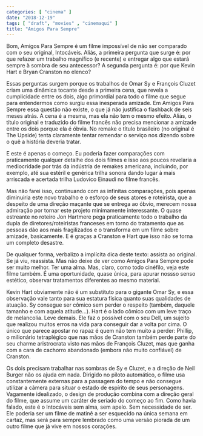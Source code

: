 ```yaml
---
categories: [ "cinema" ]
date: "2018-12-19"
tags: [ "draft", "movies" , "cinemaqui" ]
title: "Amigos Para Sempre"
---
```

Bom, Amigos Para Sempre é um filme impossível de não ser comparado com o seu original, Intocáveis. Aliás, a primeira pergunta que surge é: por que refazer um trabalho magnífico (e recente) e entregar algo que estará sempre à sombra de seu antecessor? A segunda pergunta é: por que Kevin Hart e Bryan Cranston no elenco?

Essas perguntas surgem porque os trabalhos de Omar Sy e François Cluzet criam uma dinâmica tocante desde a primeira cena, que revela a cumplicidade entre os dois, algo primordial para todo o filme que segue para entendermos como surgiu essa inesperada amizade. Em Amigos Para Sempre essa questão não existe, o que já não justifica o flashback de seis meses atrás. A cena é a mesma, mas ela não tem o mesmo efeito. Aliás, o título original e traduzido do filme francês não precisa mencionar a amizade entre os dois porque ela é óbvia. No remake o título brasileiro (no original é The Upside) tenta claramente tentar remendar o serviço nos dizendo sobre o quê a história deveria tratar.

E este é apenas o começo. Eu poderia fazer comparações com praticamente qualquer detalhe dos dois filmes e isso aos poucos revelaria a mediocridade por trás da indústria de remakes americana, incluindo, por exemplo, até sua estéril e genérica trilha sonora dando lugar à mais arriscada e acertada trilha Ludovico Einaudi no filme francês.

Mas não farei isso, continuando com as infinitas comparações, pois apenas diminuiria este novo trabalho e o esforço de seus atores e roteirista, que a despeito de uma direção maçante que se entrega ao óbvio, merecem nossa admiração por tornar este projeto minimamente interessante. O quase estreante no roteiro Jon Hartmere pega praticamente todo o trabalho da dupla de diretores/roteiristas franceses em torno do tratamento que as pessoas dão aos mais fragilizados e o transforma em um filme sobre amizade, basicamente. E é graças a Cranston e Hart que isso não se torna um completo desastre.

De qualquer forma, verbalizo a implícita dica deste texto: assista ao original. Se já viu, reassista. Mas não deixe de ver como Amigos Para Sempre pode ser muito melhor. Ter uma alma. Mas, claro, como todo cinéfilo, veja este filme também. É uma oportunidade, quase única, para apurar nossso senso estético, observar tratamentos diferentes ao mesmo material.

Kevin Hart obviamente não é um substituto para o gigante Omar Sy, e essa observação vale tanto para sua estatura física quanto suas qualidades de atuação. Sy consegue ser cômico sem perder o respeito (também, daquele tamanho e com aquela atitude...). Hart é o lado cômico com um leve traço de melancolia. Leve demais. Ele faz o possível com o seu Dell, um sujeito que realizou muitos erros na vida para conseguir dar a volta por cima. O único que parece apostar no rapaz é quem não tem muito a perder: Phillip, o milionário tetraplégico que nas mãos de Cranston também perde parte do seu charme aristrocrata visto nas mãos de François Cluzet, mas que ganha com a cara de cachorro abandonado (embora não muito confiável) de Cranston.

Os dois precisam trabalhar nas sombras de Sy e Cluzet, e a direção de Neil Burger não os ajuda em nada. Dirigido no piloto automático, o filme usa constantemente externas para a passagem do tempo e não consegue utilizar a câmera para situar o estado de espírito de seus personagens. Vagamente idealizado, o design de produção combina com a direção geral do filme, que assume um caráter de seriado do começo ao fim. Como havia falado, este é o Intocáveis sem alma, sem apelo. Sem necessidade de ser. Ele poderia ser um filme de matinê a ser esquecido na única semana em cartaz, mas será para sempre lembrado como uma versão piorada de um outro filme que já vive em nossos corações.
